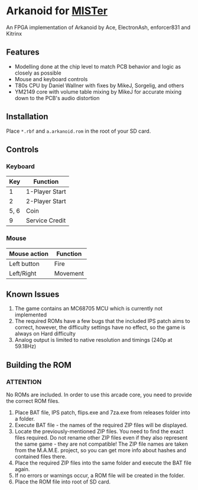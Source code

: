 # Arkanoid for [MISTer](https://github.com/MiSTer-devel/Main_MiSTer/wiki)
An FPGA implementation of Arkanoid by Ace, ElectronAsh, enforcer831 and Kitrinx

## Features
- Modelling done at the chip level to match PCB behavior and logic as closely as possible
- Mouse and keyboard controls
- T80s CPU by Daniel Wallner with fixes by MikeJ, Sorgelig, and others
- YM2149 core with volume table mixing by MikeJ for accurate mixing down to the PCB's audio distortion

## Installation
Place `*.rbf` and `a.arkanoid.rom` in the root of your SD card.

## Controls
### Keyboard
| Key | Function |
| --- | --- |
| 1 | 1-Player Start |
| 2 | 2-Player Start |
| 5, 6 | Coin |
| 9 | Service Credit |

### Mouse
| Mouse action | Function |
| --- | --- |
| Left button | Fire |
| Left/Right | Movement |

## Known Issues
1) The game contains an MC68705 MCU which is currently not implemented
2) The required ROMs have a few bugs that the included IPS patch aims to correct, however, the difficulty settings have no effect, so the game is always on Hard difficulty
3) Analog output is limited to native resolution and timings (240p at 59.18Hz)

## Building the ROM
### ****ATTENTION****
No ROMs are included.  In order to use this arcade core, you need to provide the
correct ROM files.

1) Place BAT file, IPS patch, flips.exe and 7za.exe from releases folder into a folder.
2) Execute BAT file - the names of the required ZIP files will be displayed.
3) Locate the previously-mentioned ZIP files.  You need to find the exact files required. Do not rename other ZIP files even if they also represent the same game - they are not compatible!
   The ZIP file names are taken from the M.A.M.E. project, so you can get more info about hashes and contained files there.
4) Place the required ZIP files into the same folder and execute the BAT file again.
5) If no errors or warnings occur, a ROM file will be created in the folder.
6) Place the ROM file into root of SD card.
